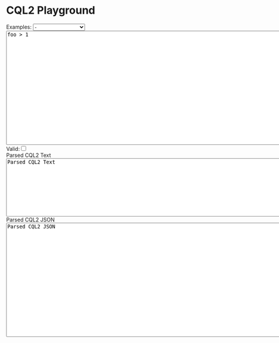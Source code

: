 <script src="https://ajax.googleapis.com/ajax/libs/jquery/3.7.1/jquery.min.js"></script>
  <script type="module">
    import init, { CQL2 } from '../pkg/cql2_wasm.js';

    await init();
    window.CQL2 = CQL2;
    $(document).ready(function(){
        console.log("Ready");
        console.log("window.cql2", window.CQL2);
        function check(){
            let valid = false;
            let txt = "Invalid";
            let jsn = "Invalid";
            try {
                let val =$("#cqlin").val();
                console.log("cqlin val", val);
                let e = new window.CQL2(val);
                valid = e.is_valid();
                txt = e.to_text();
                jsn = e.to_json_pretty();
            } catch(error) {
                console.log(error);

            }
            console.log(valid, txt, jsn);
            if (valid) {
                $("#cqlvalid").prop("checked", true);
                $("#cql2text").css({"background-color": "#90EE90"});
                $("#cql2json").css({"background-color": "#90EE90"});
            } else {
                $("#cqlvalid").prop("checked", false);
                $("#cql2text").css({"background-color": "pink"});
                $("#cql2json").css({"background-color": "pink"});
            };

            $("#cql2text").val(txt);
            $("#cql2json").val(jsn);
        };
        $("#cqlin").bind('input propertychange', check);
        $("#examples").change(function(){
          let sel = $('#examples').find(":selected").val();
          $("#cqlin").val(sel);
          $("#examples").prop("selectedIndex", 0);
          check();
        });
        check();
    });

  </script>
  <h1>CQL2 Playground</h1>
  Examples: <select id="examples">
<option value=''>-</option>


<option value="avg(windSpeed)">clause6_01.txt</option>
<option value="city='Toronto'">clause6_02a.txt</option>
<option value="avg(windSpeed) < 4">clause6_02b.txt</option>
<option value="balance-150.0 > 0">clause6_02c.txt</option>
<option value="updated >= date('1970-01-01')">clause6_02d.txt</option>
<option value="geometry IS NOT NULL">clause6_03.txt</option>
<option value="name LIKE 'Smith%'">clause7_01.txt</option>
<option value="depth BETWEEN 100.0 and 150.0">clause7_02.txt</option>
<option value="cityName IN ('Toronto','Frankfurt','Tokyo','New York')">clause7_03a.txt</option>
<option value="category NOT IN (1,2,3,4)">clause7_03b.txt</option>
<option value="CASEI(road_class) IN (CASEI('Οδος'),CASEI('Straße'))">clause7_04.txt</option>
<option value="ACCENTI(etat_vol) = ACCENTI('débárquér')">clause7_05.txt</option>
<option value="S_INTERSECTS(geometry,POINT(36.319836 32.288087))">clause7_07.txt</option>
<option value="S_CROSSES(road,POLYGON((43.7286 -79.2986, 43.7311 -79.2996, 43.7323 -79.2972,
                        43.7326 -79.2971, 43.7350 -79.2981, 43.7350 -79.2982,
                        43.7352 -79.2982, 43.7357 -79.2956, 43.7337 -79.2948,
                        43.7343 -79.2933, 43.7339 -79.2923, 43.7327 -79.2947,
                        43.7320 -79.2942, 43.7322 -79.2937, 43.7306 -79.2930,
                        43.7303 -79.2930, 43.7299 -79.2928, 43.7286 -79.2986)))">clause7_10.txt</option>
<option value="T_INTERSECTS(event_time, INTERVAL('1969-07-16T05:32:00Z', '1969-07-24T16:50:35Z'))">clause7_12.txt</option>
<option value="T_DURING(INTERVAL(touchdown, liftOff), INTERVAL('1969-07-16T13:32:00Z', '1969-07-24T16:50:35Z'))">clause7_13.txt</option>
<option value="A_CONTAINS(layer:ids, ('layers-ca','layers-us'))">clause7_15.txt</option>
<option value="S_CROSSES(LINESTRING(43.72992 -79.2998, 43.73005 -79.2991, 43.73006 -79.2984,
                     43.73140 -79.2956, 43.73259 -79.2950, 43.73266 -79.2945,
                     43.73320 -79.2936, 43.73378 -79.2936, 43.73486 -79.2917),
        POLYGON((43.7286 -79.2986, 43.7311 -79.2996, 43.7323 -79.2972, 43.7326 -79.2971,
                 43.7350 -79.2981, 43.7350 -79.2982, 43.7352 -79.2982, 43.7357 -79.2956,
                 43.7337 -79.2948, 43.7343 -79.2933, 43.7339 -79.2923, 43.7327 -79.2947,
                 43.7320 -79.2942, 43.7322 -79.2937, 43.7306 -79.2930, 43.7303 -79.2930,
                 43.7299 -79.2928, 43.7286 -79.2986)))">clause7_16.txt</option>
<option value="T_DURING(INTERVAL('1969-07-20T20:17:40Z', '1969-07-21T17:54:00Z'), INTERVAL('1969-07-16T13:32:00Z', '1969-07-24T16:50:35Z'))">clause7_17.txt</option>
<option value="S_WITHIN(road,Buffer(geometry,10,'m'))">clause7_18.txt</option>
<option value="vehicle_height > (bridge_clearance-1)">clause7_19.txt</option>
<option value="landsat:scene_id = 'LC82030282019133LGN00'">example01.txt</option>
<option value="eo:instrument LIKE 'OLI%'">example02.txt</option>
<option value="landsat:wrs_path IN ('153','154','15X')">example03.txt</option>
<option value="eo:cloud_cover < 0.1 AND landsat:wrs_row=28 AND landsat:wrs_path=203">example04.txt</option>
<option value="eo:cloud_cover=0.1 OR eo:cloud_cover=0.2">example05a.txt</option>
<option value="eo:cloud_cover IN (0.1,0.2)">example05b.txt</option>
<option value="    eo:cloud_cover BETWEEN 0.1 AND 0.2
AND landsat:wrs_row=28
AND landsat:wrs_path=203">example06a.txt</option>
<option value="    eo:cloud_cover >= 0.1
AND eo:cloud_cover <= 0.2
AND landsat:wrs_row=28
AND landsat:wrs_path=203">example06b.txt</option>
<option value="eo:instrument LIKE 'OLI%'
                AND S_INTERSECTS(footprint,POLYGON((43.5845 -79.5442,
                                                    43.6079 -79.4893,
                                                    43.5677 -79.4632,
                                                    43.6129 -79.3925,
                                                    43.6223 -79.3238,
                                                    43.6576 -79.3163,
                                                    43.7945 -79.1178,
                                                    43.8144 -79.1542,
                                                    43.8555 -79.1714,
                                                    43.7509 -79.6390,
                                                    43.5845 -79.5442)))">example07.txt</option>
<option value="    beamMode='ScanSAR Narrow'
AND swathDirection='ascending'
AND polarization='HH+VV+HV+VH'
AND s_intersects(footprint,POLYGON((-77.117938 38.936860,
                                    -77.040604 39.995648,
                                    -76.910536 38.892912,
                                    -77.039359 38.791753,
                                    -77.047906 38.841462,
                                    -77.034183 38.840655,
                                    -77.033142 38.857490,
                                    -77.117938 38.936860)))">example08.txt</option>
<option value="floors>5">example09.txt</option>
<option value="taxes <= 500">example10.txt</option>
<option value="owner LIKE '%Jones%'">example11.txt</option>
<option value="owner LIKE 'Mike%'">example12.txt</option>
<option value="owner NOT LIKE '%Mike%'">example13.txt</option>
<option value="swimming_pool = true">example14.txt</option>
<option value="floors>5 AND swimming_pool=true">example15.txt</option>
<option value="swimming_pool=true AND (floors>5
                    OR  material LIKE 'brick%'
                    OR  material LIKE '%brick')">example16.txt</option>
<option value="(floors>5 AND material='brick') OR swimming_pool=true">example17.txt</option>
<option value="NOT (floors<5) OR swimming_pool=true">example18.txt</option>
<option value="(owner LIKE 'mike%' OR owner LIKE 'Mike%') AND floors<4">example19.txt</option>
<option value="T_BEFORE(built, DATE('2015-01-01'))">example20.txt</option>
<option value="T_AFTER(built,DATE('2012-06-05'))">example21.txt</option>
<option value="T_DURING(INTERVAL(starts_at, ends_at), INTERVAL('2017-06-10T07:30:00Z', '2017-06-11T10:30:00Z'))">example22.txt</option>
<option value="S_WITHIN(location,BBOX(-118,33.8,-117.9,34))">example23.txt</option>
<option value="S_INTERSECTS(geometry,POLYGON((-10.0 -10.0,10.0 -10.0,10.0 10.0,-10.0 -10.0)))">example24.txt</option>
<option value="floors>5 AND S_WITHIN(geometry,BBOX(-118,33.8,-117.9,34))">example25.txt</option>
<option value="CASEI(road_class) IN (CASEI('Οδος'),CASEI('Straße'))">example26.txt</option>
<option value="ACCENTI(etat_vol) = ACCENTI('débárquér')">example27.txt</option>
<option value="CASEI(geophys:SURVEY_NAME) LIKE CASEI('%calcutta%')">example28.txt</option>
<option value="&quot;id&quot; = 'fa7e1920-9107-422d-a3db-c468cbc5d6df'">example29.txt</option>
<option value="&quot;id&quot; <> 'fa7e1920-9107-422d-a3db-c468cbc5d6df'">example30.txt</option>
<option value="&quot;value&quot; < 10">example31.txt</option>
<option value="&quot;value&quot; > 10">example32.txt</option>
<option value="&quot;value&quot; <= 10">example33.txt</option>
<option value="&quot;value&quot; >= 10">example34.txt</option>
<option value="&quot;name&quot; LIKE 'foo%'">example35.txt</option>
<option value="&quot;name&quot; NOT LIKE 'foo%'">example36-alt01.txt</option>
<option value="NOT &quot;name&quot; LIKE 'foo%'">example36.txt</option>
<option value="&quot;value&quot; BETWEEN 10 AND 20">example37.txt</option>
<option value="&quot;value&quot; NOT BETWEEN 10 AND 20">example38-alt01.txt</option>
<option value="NOT &quot;value&quot; BETWEEN 10 AND 20">example38.txt</option>
<option value="&quot;value&quot; IN (1.0, 2.0, 3.0)">example39.txt</option>
<option value="&quot;value&quot; NOT IN ('a', 'b', 'c')">example40-alt01.txt</option>
<option value="NOT &quot;value&quot; IN ('a', 'b', 'c')">example40.txt</option>
<option value="&quot;value&quot; IS NULL">example41.txt</option>
<option value="&quot;value&quot; IS NOT NULL">example42-alt01.txt</option>
<option value="NOT &quot;value&quot; IS NULL">example42.txt</option>
<option value="&quot;name&quot; NOT LIKE 'foo%' AND &quot;value&quot; > 10">example43-alt01.txt</option>
<option value="(NOT &quot;name&quot; LIKE 'foo%' AND &quot;value&quot; > 10)">example43.txt</option>
<option value="&quot;value&quot; IS NULL OR &quot;value&quot; BETWEEN 10 AND 20">example44-alt01.txt</option>
<option value="(&quot;value&quot; IS NULL OR &quot;value&quot; BETWEEN 10 AND 20)">example44.txt</option>
<option value="S_INTERSECTS(&quot;geometry&quot;, BBOX(-128.098193, -1.1, -99999.0, 180.0, 90.0, 100000.0))">example45.txt</option>
<option value="S_EQUALS(
    POLYGON (
        (-0.333333 89.0, -102.723546 -0.5, -179.0 -89.0, -1.9 89.0, -0.0 89.0, 2.00001 -1.9, -0.333333 89.0)
    ),
    &quot;geometry&quot;
)">example46-alt01.txt</option>
<option value="S_EQUALS(POLYGON ((-0.333333 89.0, -102.723546 -0.5, -179.0 -89.0, -1.9 89.0, -0.0 89.0, 2.00001 -1.9, -0.333333 89.0)), &quot;geometry&quot;)">example46.txt</option>
<option value="S_DISJOINT(&quot;geometry&quot;, MULTIPOLYGON (((144.022387 45.176126, -1.1 0.0, 180.0 47.808086, 144.022387 45.176126))))">example47.txt</option>
<option value="S_TOUCHES(&quot;geometry&quot;, MULTILINESTRING ((-1.9 -0.99999, 75.292574 1.5, -0.5 -4.016458, -31.708594 -74.743801, 179.0 -90.0),(-1.9 -1.1, 1.5 8.547371)))">example48.txt</option>
<option value="S_WITHIN(POLYGON ((-49.88024 0.5 -75993.341684, -1.5 -0.99999 -100000.0, 0.0 0.5 -0.333333, -49.88024 0.5 -75993.341684), (-65.887123 2.00001 -100000.0, 0.333333 -53.017711 -79471.332949, 180.0 0.0 1852.616704, -65.887123 2.00001 -100000.0)), &quot;geometry&quot;)">example49-alt01.txt</option>
<option value="S_WITHIN(POLYGON Z ((-49.88024 0.5 -75993.341684, -1.5 -0.99999 -100000.0, 0.0 0.5 -0.333333, -49.88024 0.5 -75993.341684), (-65.887123 2.00001 -100000.0, 0.333333 -53.017711 -79471.332949, 180.0 0.0 1852.616704, -65.887123 2.00001 -100000.0)), &quot;geometry&quot;)">example49.txt</option>
<option value="S_OVERLAPS(&quot;geometry&quot;, BBOX(-179.912109, 1.9, 180.0, 16.897016))">example50.txt</option>
<option value="S_CROSSES(&quot;geometry&quot;, LINESTRING (172.03086 1.5, 1.1 -90.0, -159.757695 0.99999, -180.0 0.5, -12.111235 81.336403, -0.5 64.43958, 0.0 81.991815, -155.93831 90.0))">example51.txt</option>
<option value="S_CONTAINS(&quot;geometry&quot;, POINT (-3.508362 -1.754181))">example52.txt</option>
<option value="T_AFTER(&quot;updated_at&quot;, DATE('2010-02-10'))">example53.txt</option>
<option value="T_BEFORE(updated_at, TIMESTAMP('2012-08-10T05:30:00Z'))">example54-alt01.txt</option>
<option value="T_BEFORE(&quot;updated_at&quot;, TIMESTAMP('2012-08-10T05:30:00.000000Z'))">example54.txt</option>
<option value="T_CONTAINS(INTERVAL('2000-01-01T00:00:00Z', '2005-01-10T01:01:01.393216Z'), INTERVAL(starts_at, ends_at))">example55-alt01.txt</option>
<option value="T_CONTAINS(INTERVAL('2000-01-01T00:00:00.000000Z', '2005-01-10T01:01:01.393216Z'), INTERVAL(starts_at, ends_at))">example55.txt</option>
<option value="T_DISJOINT(INTERVAL('..', '2005-01-10T01:01:01.393216Z'), INTERVAL(starts_at, ends_at))">example56.txt</option>
<option value="T_DURING(INTERVAL(starts_at, ends_at), INTERVAL('2005-01-10', '2010-02-10'))">example57.txt</option>
<option value="T_EQUALS(&quot;updated_at&quot;, DATE('1851-04-29'))">example58.txt</option>
<option value="T_FINISHEDBY(INTERVAL(starts_at, ends_at), INTERVAL('1991-10-07T08:21:06.393262Z', '2010-02-10T05:29:20.073225Z'))">example59.txt</option>
<option value="T_FINISHES(INTERVAL(starts_at, ends_at), INTERVAL('1991-10-07', '2010-02-10T05:29:20.073225Z'))">example60.txt</option>
<option value="T_INTERSECTS(INTERVAL(starts_at, ends_at), INTERVAL('1991-10-07T08:21:06.393262Z', '2010-02-10T05:29:20.073225Z'))">example61.txt</option>
<option value="T_MEETS(INTERVAL('2005-01-10', '2010-02-10'), INTERVAL(starts_at, ends_at))">example62.txt</option>
<option value="T_METBY(INTERVAL('2010-02-10T05:29:20.073225Z', '2010-10-07'), INTERVAL(starts_at, ends_at))">example63.txt</option>
<option value="T_OVERLAPPEDBY(INTERVAL('1991-10-07T08:21:06.393262Z', '2010-02-10T05:29:20.073225Z'), INTERVAL(starts_at, ends_at))">example64.txt</option>
<option value="T_OVERLAPS(INTERVAL(starts_at, ends_at), INTERVAL('1991-10-07T08:21:06.393262Z', '1992-10-09T08:08:08.393473Z'))">example65.txt</option>
<option value="T_STARTEDBY(INTERVAL('1991-10-07T08:21:06.393262Z', '2010-02-10T05:29:20.073225Z'), INTERVAL(starts_at, ends_at))">example66.txt</option>
<option value="T_STARTS(INTERVAL(starts_at, ends_at), INTERVAL('1991-10-07T08:21:06.393262Z', '..'))">example67.txt</option>
<option value="Foo(&quot;geometry&quot;) = TRUE">example68.txt</option>
<option value="FALSE <> Bar(&quot;geometry&quot;, 100, 'a', 'b', FALSE)">example69.txt</option>
<option value="ACCENTI(&quot;owner&quot;) = ACCENTI('Beyoncé')">example70.txt</option>
<option value="CASEI(&quot;owner&quot;) = CASEI('somebody else')">example71.txt</option>
<option value="&quot;value&quot; > (&quot;foo&quot; + 10)">example72.txt</option>
<option value="&quot;value&quot; < (&quot;foo&quot; - 10)">example73.txt</option>
<option value="&quot;value&quot; <> (22.1 * &quot;foo&quot;)">example74.txt</option>
<option value="&quot;value&quot; = (2 / &quot;foo&quot;)">example75.txt</option>
<option value="&quot;value&quot; <= (2 ^ &quot;foo&quot;)">example76.txt</option>
<option value="0 = (&quot;foo&quot; % 2)">example77.txt</option>
<option value="1 = (&quot;foo&quot; div 2)">example78.txt</option>
<option value="A_CONTAINEDBY(&quot;values&quot;, ('a', 'b', 'c'))">example79.txt</option>
<option value="A_CONTAINS(&quot;values&quot;, ('a', 'b', 'c'))">example80.txt</option>
<option value="A_EQUALS(('a', TRUE, 1.0, 8), &quot;values&quot;)">example81.txt</option>
<option value="A_OVERLAPS(&quot;values&quot;, (TIMESTAMP('2012-08-10T05:30:00.000000Z'), DATE('2010-02-10'), FALSE))">example82.txt</option>
<option value="S_EQUALS(MULTIPOINT ((180.0 -0.5), (179.0 -47.121701), (180.0 -0.0), (33.470475 -0.99999), (179.0 -15.333062)), &quot;geometry&quot;)">example83.txt</option>
<option value="S_EQUALS(GEOMETRYCOLLECTION (POINT (1.9 2.00001), POINT (0.0 -2.00001), MULTILINESTRING ((-2.00001 -0.0, -77.292642 -0.5, -87.515626 -0.0, -180.0 12.502773, 21.204842 -1.5, -21.878857 -90.0)), POINT (1.9 0.5), LINESTRING (179.0 1.179148, -148.192487 -65.007816, 0.5 0.333333)), &quot;geometry&quot;)">example84.txt</option>
<option value="value = - foo * 2.0 + &quot;bar&quot; / 6.1234 - &quot;x&quot; ^ 2.0">example85-alt01.txt</option>
<option value="&quot;value&quot; = ((((-1 * &quot;foo&quot;) * 2.0) + (&quot;bar&quot; / 6.1234)) - (&quot;x&quot; ^ 2.0))">example85.txt</option>
<option value="&quot;name&quot; LIKE CASEI('FOO%')">example86.txt</option>
<option value='{"op":"avg","args":[{"property":"windSpeed"}]}'>clause6_01.json</option>
<option value='{"op":"=","args":[{"property":"city"},"Toronto"]}'>clause6_02a.json</option>
<option value='{"op":"<","args":[{"op":"avg","args":[{"property":"windSpeed"}]},4]}'>clause6_02b.json</option>
<option value='{"op":">","args":[{"op":"-","args":[{"property":"balance"},150.0]},0]}'>clause6_02c.json</option>
<option value='{"op":">=","args":[{"property":"updated"},{"date":"1970-01-01"}]}'>clause6_02d.json</option>
<option value='{"op":"not","args":[{"op":"isNull","args":[{"property":"geometry"}]}]}'>clause6_03.json</option>
<option value='{"op":"like","args":[{"property":"name"},"Smith%"]}'>clause7_01.json</option>
<option value='{"op":"between","args":[{"property":"depth"},100.0,150.0]}'>clause7_02.json</option>
<option value='{"op":"in","args":[{"property":"cityName"},["Toronto","Frankfurt","Tokyo","New York"]]}'>clause7_03a.json</option>
<option value='{"op":"not","args":[{"op":"in","args":[{"property":"category"},[1,2,3,4]]}]}'>clause7_03b.json</option>
<option value='{"op":"in","args":[{"op":"casei","args":[{"property":"road_class"}]},[{"op":"casei","args":["Οδος"]},{"op":"casei","args":["Straße"]}]]}'>clause7_04.json</option>
<option value='{"op":"=","args":[{"op":"accenti","args":[{"property":"etat_vol"}]},{"op":"accenti","args":["débárquér"]}]}'>clause7_05.json</option>
<option value='{"op":"s_intersects","args":[{"property":"geometry"},{"type":"Point","coordinates":[36.319836,32.288087]}]}'>clause7_07.json</option>
<option value='{"op":"s_crosses","args":[{"property":"road"},{"type":"Polygon","coordinates":[[[43.7286,-79.2986],[43.7311,-79.2996],[43.7323,-79.2972],[43.7326,-79.2971],[43.7350,-79.2981],[43.7350,-79.2982],[43.7352,-79.2982],[43.7357,-79.2956],[43.7337,-79.2948],[43.7343,-79.2933],[43.7339,-79.2923],[43.7327,-79.2947],[43.7320,-79.2942],[43.7322,-79.2937],[43.7306,-79.2930],[43.7303,-79.2930],[43.7299,-79.2928],[43.7286,-79.2986]]]}]}'>clause7_10.json</option>
<option value='{"op":"t_intersects","args":[{"property":"event_time"},{"interval":["1969-07-16T05:32:00Z","1969-07-24T16:50:35Z"]}]}'>clause7_12.json</option>
<option value='{"op":"t_during","args":[{"interval":[{"property":"touchdown"},{"property":"liftOff"}]},{"interval":["1969-07-16T13:32:00Z","1969-07-24T16:50:35Z"]}]}'>clause7_13.json</option>
<option value='{"op":"a_contains","args":[{"property":"layer:ids"},["layers-ca","layers-us"]]}'>clause7_15.json</option>
<option value='{"op":"s_crosses","args":[{"type":"LineString","coordinates":[[43.72992,-79.2998],[43.73005,-79.2991],[43.73006,-79.2984],[43.73140,-79.2956],[43.73259,-79.2950],[43.73266,-79.2945],[43.73320,-79.2936],[43.73378,-79.2936],[43.73486,-79.2917]]},{"type":"Polygon","coordinates":[[[43.7286,-79.2986],[43.7311,-79.2996],[43.7323,-79.2972],[43.7326,-79.2971],[43.7350,-79.2981],[43.7350,-79.2982],[43.7352,-79.2982],[43.7357,-79.2956],[43.7337,-79.2948],[43.7343,-79.2933],[43.7339,-79.2923],[43.7327,-79.2947],[43.7320,-79.2942],[43.7322,-79.2937],[43.7306,-79.2930],[43.7303,-79.2930],[43.7299,-79.2928],[43.7286,-79.2986]]]}]}'>clause7_16.json</option>
<option value='{"op":"t_during","args":[{"interval":["1969-07-20T20:17:40Z","1969-07-21T17:54:00Z"]},{"interval":["1969-07-16T13:32:00Z","1969-07-24T16:50:35Z"]}]}'>clause7_17.json</option>
<option value='{"op":"s_within","args":[{"property":"road"},{"op":"Buffer","args":[{"property":"geometry"},10,"m"]}]}'>clause7_18.json</option>
<option value='{"op":">","args":[{"property":"vehicle_height"},{"op":"-","args":[{"property":"bridge_clearance"},1]}]}'>clause7_19.json</option>
<option value='{"op":"=","args":[{"property":"landsat:scene_id"},"LC82030282019133LGN00"]}'>example01.json</option>
<option value='{"op":"like","args":[{"property":"eo:instrument"},"OLI%"]}'>example02.json</option>
<option value='{"op":"in","args":[{"property":"landsat:wrs_path"},["153","154","15X"]]}'>example03.json</option>
<option value='{"op":"and","args":[{"op":"<","args":[{"property":"eo:cloud_cover"},0.1]},{"op":"=","args":[{"property":"landsat:wrs_row"},28]},{"op":"=","args":[{"property":"landsat:wrs_path"},203]}]}'>example04.json</option>
<option value='{"op":"or","args":[{"op":"=","args":[{"property":"eo:cloud_cover"},0.1]},{"op":"=","args":[{"property":"eo:cloud_cover"},0.2]}]}'>example05a.json</option>
<option value='{"op":"in","args":[{"property":"eo:cloud_cover"},[0.1,0.2]]}'>example05b.json</option>
<option value='{"op":"and","args":[{"op":"between","args":[{"property":"eo:cloud_cover"},0.1,0.2]},{"op":"=","args":[{"property":"landsat:wrs_row"},28]},{"op":"=","args":[{"property":"landsat:wrs_path"},203]}]}'>example06a.json</option>
<option value='{"op":"and","args":[{"op":">=","args":[{"property":"eo:cloud_cover"},0.1]},{"op":"<=","args":[{"property":"eo:cloud_cover"},0.2]},{"op":"=","args":[{"property":"landsat:wrs_row"},28]},{"op":"=","args":[{"property":"landsat:wrs_path"},203]}]}'>example06b.json</option>
<option value='{"op":"and","args":[{"op":"like","args":[{"property":"eo:instrument"},"OLI%"]},{"op":"s_intersects","args":[{"property":"footprint"},{"type":"Polygon","coordinates":[[[43.5845,-79.5442],[43.6079,-79.4893],[43.5677,-79.4632],[43.6129,-79.3925],[43.6223,-79.3238],[43.6576,-79.3163],[43.7945,-79.1178],[43.8144,-79.1542],[43.8555,-79.1714],[43.7509,-79.639],[43.5845,-79.5442]]]}]}]}'>example07.json</option>
<option value='{"op":"and","args":[{"op":"=","args":[{"property":"beamMode"},"ScanSAR Narrow"]},{"op":"=","args":[{"property":"swathDirection"},"ascending"]},{"op":"=","args":[{"property":"polarization"},"HH+VV+HV+VH"]},{"op":"s_intersects","args":[{"property":"footprint"},{"type":"Polygon","coordinates":[[[-77.117938,38.936860],[-77.040604,39.995648],[-76.910536,38.892912],[-77.039359,38.791753],[-77.047906,38.841462],[-77.034183,38.840655],[-77.033142,38.857490],[-77.117938,38.936860]]]}]}]}'>example08.json</option>
<option value='{"op":">","args":[{"property":"floors"},5]}'>example09.json</option>
<option value='{"op":"<=","args":[{"property":"taxes"},500]}'>example10.json</option>
<option value='{"op":"like","args":[{"property":"owner"},"%Jones%"]}'>example11.json</option>
<option value='{"op":"like","args":[{"property":"owner"},"Mike%"]}'>example12.json</option>
<option value='{"op":"not","args":[{"op":"like","args":[{"property":"owner"},"%Mike%"]}]}'>example13.json</option>
<option value='{"op":"=","args":[{"property":"swimming_pool"},true]}'>example14.json</option>
<option value='{"op":"and","args":[{"op":">","args":[{"property":"floors"},5]},{"op":"=","args":[{"property":"swimming_pool"},true]}]}'>example15.json</option>
<option value='{"op":"and","args":[{"op":"=","args":[{"property":"swimming_pool"},true]},{"op":"or","args":[{"op":">","args":[{"property":"floors"},5]},{"op":"like","args":[{"property":"material"},"brick%"]},{"op":"like","args":[{"property":"material"},"%brick"]}]}]}'>example16.json</option>
<option value='{"op":"or","args":[{"op":"and","args":[{"op":">","args":[{"property":"floors"},5]},{"op":"=","args":[{"property":"material"},"brick"]}]},{"op":"=","args":[{"property":"swimming_pool"},true]}]}'>example17.json</option>
<option value='{"op":"or","args":[{"op":"not","args":[{"op":"<","args":[{"property":"floors"},5]}]},{"op":"=","args":[{"property":"swimming_pool"},true]}]}'>example18.json</option>
<option value='{"op":"and","args":[{"op":"or","args":[{"op":"like","args":[{"property":"owner"},"mike%"]},{"op":"like","args":[{"property":"owner"},"Mike%"]}]},{"op":"<","args":[{"property":"floors"},4]}]}'>example19.json</option>
<option value='{"op":"t_before","args":[{"property":"built"},{"date":"2015-01-01"}]}'>example20.json</option>
<option value='{"op":"t_after","args":[{"property":"built"},{"date":"2012-06-05"}]}'>example21.json</option>
<option value='{"op":"t_during","args":[{"interval":[{"property":"starts_at"},{"property":"ends_at"}]},{"interval":["2017-06-10T07:30:00Z","2017-06-11T10:30:00Z"]}]}'>example22.json</option>
<option value='{"op":"s_within","args":[{"property":"location"},{"bbox":[-118,33.8,-117.9,34]}]}'>example23.json</option>
<option value='{"op":"s_intersects","args":[{"property":"geometry"},{"type":"Polygon","coordinates":[[[-10,-10],[10,-10],[10,10],[-10,-10]]]}]}'>example24.json</option>
<option value='{"op":"and","args":[{"op":">","args":[{"property":"floors"},5]},{"op":"s_within","args":[{"property":"geometry"},{"bbox":[-118,33.8,-117.9,34]}]}]}'>example25.json</option>
<option value='{"op":"in","args":[{"op":"casei","args":[{"property":"road_class"}]},[{"op":"casei","args":["Οδος"]},{"op":"casei","args":["Straße"]}]]}'>example26.json</option>
<option value='{"op":"=","args":[{"op":"accenti","args":[{"property":"etat_vol"}]},{"op":"accenti","args":["débárquér"]}]}'>example27.json</option>
<option value='{"op":"like","args":[{"op":"casei","args":[{"property":"geophys:SURVEY_NAME"}]},{"op":"casei","args":["%calcutta%"]}]}'>example28.json</option>
<option value='{"op":"=","args":[{"property":"id"},"fa7e1920-9107-422d-a3db-c468cbc5d6df"]}'>example29.json</option>
<option value='{"op":"<>","args":[{"property":"id"},"fa7e1920-9107-422d-a3db-c468cbc5d6df"]}'>example30.json</option>
<option value='{"op":"<","args":[{"property":"value"},10]}'>example31.json</option>
<option value='{"op":">","args":[{"property":"value"},10]}'>example32.json</option>
<option value='{"op":"<=","args":[{"property":"value"},10]}'>example33.json</option>
<option value='{"op":">=","args":[{"property":"value"},10]}'>example34.json</option>
<option value='{"op":"like","args":[{"property":"name"},"foo%"]}'>example35.json</option>
<option value='{"op":"not","args":[{"op":"like","args":[{"property":"name"},"foo%"]}]}'>example36.json</option>
<option value='{"op":"between","args":[{"property":"value"},10,20]}'>example37.json</option>
<option value='{"op":"not","args":[{"op":"between","args":[{"property":"value"},10,20]}]}'>example38.json</option>
<option value='{"op":"in","args":[{"property":"value"},[1.0,2.0,3.0]]}'>example39.json</option>
<option value='{"op":"not","args":[{"op":"in","args":[{"property":"value"},["a","b","c"]]}]}'>example40.json</option>
<option value='{"op":"isNull","args":[{"property":"value"}]}'>example41.json</option>
<option value='{"op":"not","args":[{"op":"isNull","args":[{"property":"value"}]}]}'>example42.json</option>
<option value='{"op":"and","args":[{"op":"not","args":[{"op":"like","args":[{"property":"name"},"foo%"]}]},{"op":">","args":[{"property":"value"},10]}]}'>example43.json</option>
<option value='{"op":"or","args":[{"op":"isNull","args":[{"property":"value"}]},{"op":"between","args":[{"property":"value"},10,20]}]}'>example44.json</option>
<option value='{"op":"s_intersects","args":[{"property":"geometry"},{"bbox":[-128.098193,-1.1,-99999.0,180.0,90.0,100000.0]}]}'>example45.json</option>
<option value='{"op":"s_equals","args":[{"type":"Polygon","coordinates":[[[-0.333333,89.0],[-102.723546,-0.5],[-179.0,-89.0],[-1.9,89.0],[-0.0,89.0],[2.00001,-1.9],[-0.333333,89.0]]]},{"property":"geometry"}]}'>example46.json</option>
<option value='{"op":"s_disjoint","args":[{"property":"geometry"},{"type":"MultiPolygon","coordinates":[[[[144.022387,45.176126],[-1.1,0.0],[180.0,47.808086],[144.022387,45.176126]]]]}]}'>example47.json</option>
<option value='{"op":"s_touches","args":[{"property":"geometry"},{"type":"MultiLineString","coordinates":[[[-1.9,-0.99999],[75.292574,1.5],[-0.5,-4.016458],[-31.708594,-74.743801],[179.0,-90.0]],[[-1.9,-1.1],[1.5,8.547371]]]}]}'>example48.json</option>
<option value='{"op":"s_within","args":[{"type":"Polygon","coordinates":[[[-49.88024,0.5,-75993.341684],[-1.5,-0.99999,-100000.0],[0.0,0.5,-0.333333],[-49.88024,0.5,-75993.341684]],[[-65.887123,2.00001,-100000.0],[0.333333,-53.017711,-79471.332949],[180.0,0.0,1852.616704],[-65.887123,2.00001,-100000.0]]]},{"property":"geometry"}]}'>example49.json</option>
<option value='{"op":"s_overlaps","args":[{"property":"geometry"},{"bbox":[-179.912109,1.9,180.0,16.897016]}]}'>example50.json</option>
<option value='{"op":"s_crosses","args":[{"property":"geometry"},{"type":"LineString","coordinates":[[172.03086,1.5],[1.1,-90.0],[-159.757695,0.99999],[-180.0,0.5],[-12.111235,81.336403],[-0.5,64.43958],[0.0,81.991815],[-155.93831,90.0]]}]}'>example51.json</option>
<option value='{"op":"s_contains","args":[{"property":"geometry"},{"type":"Point","coordinates":[-3.508362,-1.754181]}]}'>example52.json</option>
<option value='{"op":"t_after","args":[{"property":"updated_at"},{"date":"2010-02-10"}]}'>example53.json</option>
<option value='{"op":"t_before","args":[{"property":"updated_at"},{"timestamp":"2012-08-10T05:30:00Z"}]}'>example54.json</option>
<option value='{"op":"t_contains","args":[{"interval":["2000-01-01T00:00:00Z","2005-01-10T01:01:01.393216Z"]},{"interval":[{"property":"starts_at"},{"property":"ends_at"}]}]}'>example55.json</option>
<option value='{"op":"t_disjoint","args":[{"interval":["..","2005-01-10T01:01:01.393216Z"]},{"interval":[{"property":"starts_at"},{"property":"ends_at"}]}]}'>example56.json</option>
<option value='{"op":"t_during","args":[{"interval":[{"property":"starts_at"},{"property":"ends_at"}]},{"interval":["2005-01-10","2010-02-10"]}]}'>example57.json</option>
<option value='{"op":"t_equals","args":[{"property":"updated_at"},{"date":"1851-04-29"}]}'>example58.json</option>
<option value='{"op":"t_finishedBy","args":[{"interval":[{"property":"starts_at"},{"property":"ends_at"}]},{"interval":["1991-10-07T08:21:06.393262Z","2010-02-10T05:29:20.073225Z"]}]}'>example59.json</option>
<option value='{"op":"t_finishes","args":[{"interval":[{"property":"starts_at"},{"property":"ends_at"}]},{"interval":["1991-10-07","2010-02-10T05:29:20.073225Z"]}]}'>example60.json</option>
<option value='{"op":"t_intersects","args":[{"interval":[{"property":"starts_at"},{"property":"ends_at"}]},{"interval":["1991-10-07T08:21:06.393262Z","2010-02-10T05:29:20.073225Z"]}]}'>example61.json</option>
<option value='{"op":"t_meets","args":[{"interval":["2005-01-10","2010-02-10"]},{"interval":[{"property":"starts_at"},{"property":"ends_at"}]}]}'>example62.json</option>
<option value='{"op":"t_metBy","args":[{"interval":["2010-02-10T05:29:20.073225Z","2010-10-07"]},{"interval":[{"property":"starts_at"},{"property":"ends_at"}]}]}'>example63.json</option>
<option value='{"op":"t_overlappedBy","args":[{"interval":["1991-10-07T08:21:06.393262Z","2010-02-10T05:29:20.073225Z"]},{"interval":[{"property":"starts_at"},{"property":"ends_at"}]}]}'>example64.json</option>
<option value='{"op":"t_overlaps","args":[{"interval":[{"property":"starts_at"},{"property":"ends_at"}]},{"interval":["1991-10-07T08:21:06.393262Z","1992-10-09T08:08:08.393473Z"]}]}'>example65.json</option>
<option value='{"op":"t_startedBy","args":[{"interval":["1991-10-07T08:21:06.393262Z","2010-02-10T05:29:20.073225Z"]},{"interval":[{"property":"starts_at"},{"property":"ends_at"}]}]}'>example66.json</option>
<option value='{"op":"t_starts","args":[{"interval":[{"property":"starts_at"},{"property":"ends_at"}]},{"interval":["1991-10-07T08:21:06.393262Z",".."]}]}'>example67.json</option>
<option value='{"op":"=","args":[{"op":"Foo","args":[{"property":"geometry"}]},true]}'>example68.json</option>
<option value='{"op":"<>","args":[false,{"op":"Bar","args":[{"property":"geometry"},100,"a","b",false]}]}'>example69.json</option>
<option value='{"op":"=","args":[{"op":"accenti","args":[{"property":"owner"}]},{"op":"accenti","args":["Beyoncé"]}]}'>example70.json</option>
<option value='{"op":"=","args":[{"op":"casei","args":[{"property":"owner"}]},{"op":"casei","args":["somebody else"]}]}'>example71.json</option>
<option value='{"op":">","args":[{"property":"value"},{"op":"+","args":[{"property":"foo"},10]}]}'>example72.json</option>
<option value='{"op":"<","args":[{"property":"value"},{"op":"-","args":[{"property":"foo"},10]}]}'>example73.json</option>
<option value='{"op":"<>","args":[{"property":"value"},{"op":"*","args":[22.1,{"property":"foo"}]}]}'>example74.json</option>
<option value='{"op":"=","args":[{"property":"value"},{"op":"/","args":[2,{"property":"foo"}]}]}'>example75.json</option>
<option value='{"op":"<=","args":[{"property":"value"},{"op":"^","args":[2,{"property":"foo"}]}]}'>example76.json</option>
<option value='{"op":"=","args":[0,{"op":"%","args":[{"property":"foo"},2]}]}'>example77.json</option>
<option value='{"op":"=","args":[1,{"op":"div","args":[{"property":"foo"},2]}]}'>example78.json</option>
<option value='{"op":"a_containedBy","args":[{"property":"values"},["a","b","c"]]}'>example79.json</option>
<option value='{"op":"a_contains","args":[{"property":"values"},["a","b","c"]]}'>example80.json</option>
<option value='{"op":"a_equals","args":[["a",true,1.0,8],{"property":"values"}]}'>example81.json</option>
<option value='{"op":"a_overlaps","args":[{"property":"values"},[{"timestamp":"2012-08-10T05:30:00Z"},{"date":"2010-02-10"},false]]}'>example82.json</option>
<option value='{"op":"s_equals","args":[{"type":"MultiPoint","coordinates":[[180.0,-0.5],[179.0,-47.121701],[180.0,-0.0],[33.470475,-0.99999],[179.0,-15.333062]]},{"property":"geometry"}]}'>example83.json</option>
<option value='{"op":"s_equals","args":[{"type":"GeometryCollection","geometries":[{"type":"Point","coordinates":[1.9,2.00001]},{"type":"Point","coordinates":[0.0,-2.00001]},{"type":"MultiLineString","coordinates":[[[-2.00001,-0.0],[-77.292642,-0.5],[-87.515626,-0.0],[-180.0,12.502773],[21.204842,-1.5],[-21.878857,-90.0]]]},{"type":"Point","coordinates":[1.9,0.5]},{"type":"LineString","coordinates":[[179.0,1.179148],[-148.192487,-65.007816],[0.5,0.333333]]}]},{"property":"geometry"}]}'>example84.json</option>
<option value='{"op":"=","args":[{"property":"value"},{"op":"-","args":[{"op":"+","args":[{"op":"*","args":[{"op":"*","args":[-1,{"property":"foo"}]},2.0]},{"op":"/","args":[{"property":"bar"},6.1234]}]},{"op":"^","args":[{"property":"x"},2.0]}]}]}'>example85.json</option>
<option value='{"op":"like","args":[{"property":"name"},{"op":"casei","args":["FOO%"]}]}'>example86.json</option>



  </select>
  <textarea id="cqlin" rows="20" cols="100">foo > 1</textarea>
  <br/>
  Valid:<input type="checkbox" id="cqlvalid" onclick="return false"></input>
  <br/>
  Parsed CQL2 Text
  <br/>
  <textarea id="cql2text" rows="10" cols="100" readonly>Parsed CQL2 Text</textarea>
  <br/>
  Parsed CQL2 JSON
  <br/>
  <textarea id="cql2json" rows="20" cols="100" readonly>Parsed CQL2 JSON</textarea>
